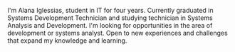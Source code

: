 I'm Alana Iglessias, student in IT for four years.
Currently graduated in Systems Development Technician and studying technician in Systems Analysis and Development.
I'm looking for opportunities in the area of ​​development or systems analyst.
Open to new experiences and challenges that expand my knowledge and learning.
